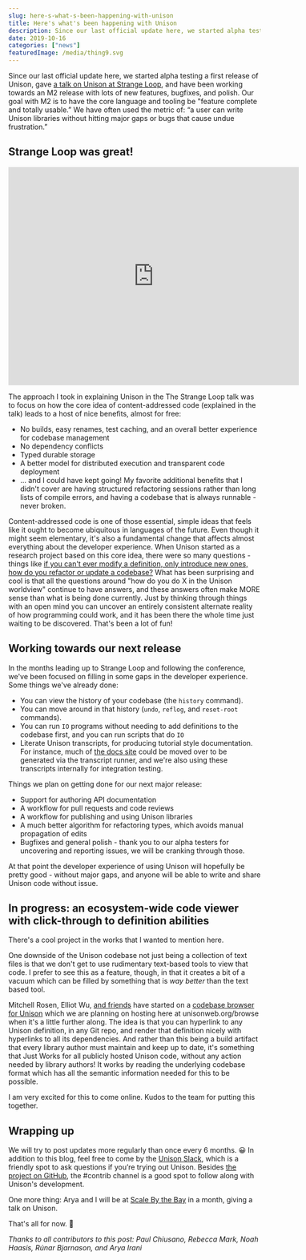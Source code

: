 ```yaml
---
slug: here-s-what-s-been-happening-with-unison
title: Here's what's been happening with Unison
description: Since our last official update here, we started alpha testing a first release of Unison, gave a talk at Strange Loop, and have been working towards an M2 release with lots of new features, bugfixes, and polish.
date: 2019-10-16
categories: ["news"]
featuredImage: /media/thing9.svg
---
```


Since our last official update here, we started alpha testing a first release of Unison, gave [a talk on Unison at Strange Loop](https://www.youtube.com/watch?v=gCWtkvDQ2ZI), and have been working towards an M2 release with lots of new features, bugfixes, and polish. Our goal with M2 is to have the core language and tooling be "feature complete and totally usable.” We have often used the metric of: “a user can write Unison libraries without hitting major gaps or bugs that cause undue frustration.”

## Strange Loop was great!

<iframe width="580" height="436" src="https://www.youtube.com/embed/gCWtkvDQ2ZI" frameborder="0" allow="accelerometer; autoplay; encrypted-media; gyroscope; picture-in-picture" allowfullscreen></iframe>

The approach I took in explaining Unison in the The Strange Loop talk was to focus on how the core idea of content-addressed code (explained in the talk) leads to a host of nice benefits, almost for free:

* No builds, easy renames, test caching, and an overall better experience for codebase management
* No dependency conflicts
* Typed durable storage
* A better model for distributed execution and transparent code deployment
* ... and I could have kept going! My favorite additional benefits that I didn't cover are having structured refactoring sessions rather than long lists of compile errors, and having a codebase that is always runnable - never broken.

Content-addressed code is one of those essential, simple ideas that feels like it ought to become ubiquitous in languages of the future. Even though it might seem elementary, it's also a fundamental change that affects almost everything about the developer experience. When Unison started as a research project based on this core idea, there were so many questions - things like [if you can't ever modify a definition, only introduce new ones, how do you refactor or update a codebase?](https://twitter.com/unisonweb/status/1173942969726054401) What has been surprising and cool is that all the questions around "how do you do X in the Unison worldview" continue to have answers, and these answers often make MORE sense than what is being done currently. Just by thinking through things with an open mind you can uncover an entirely consistent alternate reality of how programming could work, and it has been there the whole time just waiting to be discovered. That's been a lot of fun!

## Working towards our next release

In the months leading up to Strange Loop and following the conference, we've been focused on filling in some gaps in the developer experience. Some things we've already done:

* You can view the history of your codebase (the `history` command).
* You can move around in that history (`undo`, `reflog`, and `reset-root` commands).
* You can run `IO` programs without needing to add definitions to the codebase first, and you can run scripts that do `IO`
* Literate Unison transcripts, for producing tutorial style documentation. For instance, much of [the docs site](/docs) could be moved over to be generated via the transcript runner, and we're also using these transcripts internally for integration testing.

Things we plan on getting done for our next major release:

* Support for authoring API documentation
* A workflow for pull requests and code reviews
* A workflow for publishing and using Unison libraries
* A much better algorithm for refactoring types, which avoids manual propagation of edits
* Bugfixes and general polish - thank you to our alpha testers for uncovering and reporting issues, we will be cranking through those.

At that point the developer experience of using Unison will hopefully be pretty good - without major gaps, and anyone will be able to write and share Unison code without issue.

## In progress: an ecosystem-wide code viewer with click-through to definition abilities

There's a cool project in the works that I wanted to mention here.

One downside of the Unison codebase not just being a collection of text files is that we don't get to use rudimentary text-based tools to view that code. I prefer to see this as a feature, though, in that it creates a bit of a vacuum which can be filled by something that is _way better_ than the text based tool.

Mitchell Rosen, Elliot Wu, [and friends](https://github.com/unisonweb/elm-browser/graphs/contributors) have started on a [codebase browser for Unison](https://github.com/unisonweb/elm-browser) which we are planning on hosting here at unisonweb.org/browse when it's a little further along. The idea is that you can hyperlink to any Unison definition, in any Git repo, and render that definition nicely with hyperlinks to all its dependencies. And rather than this being a build artifact that every library author must maintain and keep up to date, it's something that Just Works for all publicly hosted Unison code, without any action needed by library authors! It works by reading the underlying codebase format which has all the semantic information needed for this to be possible.

I am very excited for this to come online. Kudos to the team for putting this together.

## Wrapping up

We will try to post updates more regularly than once every 6 months. 😀 In addition to this blog, feel free to come by the [Unison Slack](/community), which is a friendly spot to ask questions if you’re trying out Unison. Besides [the project on GitHub](https://github.com/unisonweb/unison), the #contrib channel is a good spot to follow along with Unison's development.

One more thing: Arya and I will be at [Scale By the Bay](https://sched.co/RoSk) in a month, giving a talk on Unison.

That's all for now. 🌻

_Thanks to all contributors to this post: Paul Chiusano, Rebecca Mark, Noah Haasis, Rúnar Bjarnason, and Arya Irani_
